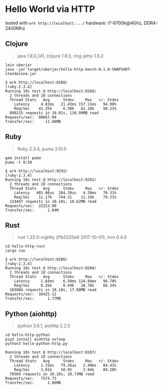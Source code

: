 # Hello World via HTTP

tested with `wrk http://localhost:.../`
hardware: i7-6700k@4Ghz, DDR4-2400Mhz

## Clojure

> java 1.8.0_141, clojure 1.8.0, ring-jetty-1.6.2

```
lein uberjar
java -jar target/uberjar/hello-http-bench-0.1.0-SNAPSHOT-standalone.jar
```

```
$ wrk http://localhost:8288/                                                                                                                                                                         [ruby-2.3.4]
Running 10s test @ http://localhost:8288/
  2 threads and 10 connections
  Thread Stats   Avg      Stdev     Max   +/- Stdev
    Latency     4.82ms   21.43ms 157.11ms   94.90%
    Req/Sec    41.35k     6.58k   62.10k    90.21%
  808215 requests in 10.02s, 110.99MB read
Requests/sec:  80667.94
Transfer/sec:     11.08MB
```

## Ruby

> Ruby 2.3.4, puma 3.10.0

```
gem install puma
puma -t 8:50
```

```
$ wrk http://localhost:9292/                                                                                                                                                                         [ruby-2.3.4]
Running 10s test @ http://localhost:9292/
  2 threads and 10 connections
  Thread Stats   Avg      Stdev     Max   +/- Stdev
    Latency   465.06us  284.39us   4.59ms   70.31%
    Req/Sec    11.17k   744.21    12.19k    79.21%
  224447 requests in 10.10s, 18.62MB read
Requests/sec:  22223.90
Transfer/sec:      1.84M
```

## Rust

> rust 1.22.0-nightly (f1b5225e8 2017-10-01), iron 0.4.0

```
cd hello-http-rust
cargo run
```

```
$ wrk http://localhost:8286/                                                                                                                                                                         [ruby-2.3.4]
Running 10s test @ http://localhost:8286/
  2 threads and 10 connections
  Thread Stats   Avg      Stdev     Max   +/- Stdev
    Latency     1.64ms    6.58ms 124.94ms   96.70%
    Req/Sec     8.26k     0.94k   10.76k    66.34%
  165884 requests in 10.10s, 17.88MB read
Requests/sec:  16425.12
Transfer/sec:      1.77MB
```

## Python (aiohttp)

> python 3.6.1, aiohttp 2.2.5

```
cd hello-http-python
pip3 install aiohttp uvloop
python3 hello-python-http.py
```

```
Running 10s test @ http://localhost:8287/
  2 threads and 10 connections
  Thread Stats   Avg      Stdev     Max   +/- Stdev
    Latency     1.31ms   79.26us   2.49ms   84.41%
    Req/Sec     3.81k    50.95     3.94k    80.20%
  76504 requests in 10.10s, 10.73MB read
Requests/sec:   7574.73
Transfer/sec:      1.06MB
```
